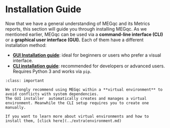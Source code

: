 # Installation Guide
Now that we have a general understanding of MEGqc and its Metrics reports, this section will guide you through installing MEGqc. As we mentioned earlier, MEGqc can be used via a **command-line interface (CLI)** or a **graphical user interface (GUI).** Each of them have a different installation method:

* **[GUI Installation guide](../installation/gui.md)**: ideal for beginners or users who prefer a visual interface. 
* **[CLI installation guide](../installation/cli.md)**: recommended for developers or advanced users. Requires Python 3 and works via `pip`. 


```{important}
:class: important

We strongly recommend using MEGqc within a **virtual environment** to avoid conflicts with system dependencies.
The GUI installer  automatically creates and manages a virtual environment. Meanwhile the CLI setup requires you to create one manually.

If you want to learn more about virtual environments and how to install them, [click here](../extra(environment.md)

```
 
